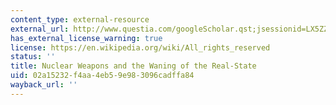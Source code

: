 ```yaml
---
content_type: external-resource
external_url: http://www.questia.com/googleScholar.qst;jsessionid=LX5ZZx1Tw2zqyvH2QFgHTGTMFC2470ZMsrv9QdNnpWvjJQWVqwKQ!753466322!-1036750289?docId=5000296776
has_external_license_warning: true
license: https://en.wikipedia.org/wiki/All_rights_reserved
status: ''
title: Nuclear Weapons and the Waning of the Real-State
uid: 02a15232-f4aa-4eb5-9e98-3096cadffa84
wayback_url: ''
---
```

